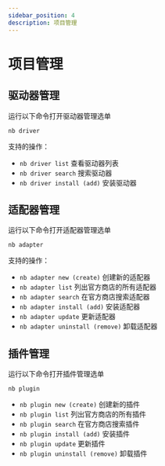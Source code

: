 ```yaml
---
sidebar_position: 4
description: 项目管理
---
```


# 项目管理

## 驱动器管理

运行以下命令打开驱动器管理选单

```shell
nb driver
```

支持的操作：

- `nb driver list` 查看驱动器列表
- `nb driver search` 搜索驱动器
- `nb driver install (add)` 安装驱动器

## 适配器管理

运行以下命令打开适配器管理选单

```shell
nb adapter
```

支持的操作：

- `nb adapter new (create)` 创建新的适配器
- `nb adapter list` 列出官方商店的所有适配器
- `nb adapter search` 在官方商店搜索适配器
- `nb adapter install (add)` 安装适配器
- `nb adapter update` 更新适配器
- `nb adapter uninstall (remove)` 卸载适配器

## 插件管理

运行以下命令打开插件管理选单

```shell
nb plugin
```

- `nb plugin new (create)` 创建新的插件
- `nb plugin list` 列出官方商店的所有插件
- `nb plugin search` 在官方商店搜索插件
- `nb plugin install (add)` 安装插件
- `nb plugin update` 更新插件
- `nb plugin uninstall (remove)` 卸载插件
